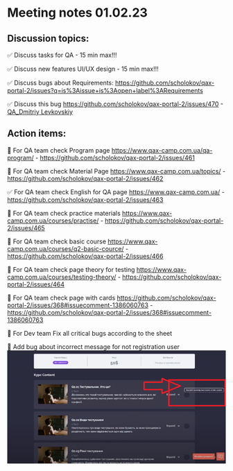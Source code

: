 # Meeting notes 01.02.23

## Discussion topics: 

:white_check_mark: Discuss tasks for QA - 15 min max!!! 

:white_check_mark: Discuss new features UI/UX design - 15 min max!!! 

:white_check_mark: Discuss bugs about Requirements: https://github.com/scholokov/qax-portal-2/issues?q=is%3Aissue+is%3Aopen+label%3ARequirements  

:white_check_mark: Discuss this bug  https://github.com/scholokov/qax-portal-2/issues/470 - [QA_Dmitriy Levkovskiy](https://github.com/dmitryylev)


## Action items:  

:black_square_button: For QA team check Program page https://www.qax-camp.com.ua/qa-program/ - https://github.com/scholokov/qax-portal-2/issues/461 

:black_square_button: For QA team check Material Page   https://www.qax-camp.com.ua/topics/ - https://github.com/scholokov/qax-portal-2/issues/462 
 
:white_check_mark: For QA team check English for QA page https://www.qax-camp.com.ua/ - https://github.com/scholokov/qax-portal-2/issues/463 

:black_square_button: For QA team check practice materials https://www.qax-camp.com.ua/courses/practise/ -  https://github.com/scholokov/qax-portal-2/issues/465 

:black_square_button: For QA team check basic course https://www.qax-camp.com.ua/courses/q2-basic-cource/ - https://github.com/scholokov/qax-portal-2/issues/466 

:black_square_button: For QA team check page theory for testing https://www.qax-camp.com.ua/courses/testing-theory/  - https://github.com/scholokov/qax-portal-2/issues/464

:black_square_button: For QA team check page with cards https://github.com/scholokov/qax-portal-2/issues/368#issuecomment-1386060763 - https://github.com/scholokov/qax-portal-2/issues/368#issuecomment-1386060763

:black_square_button: For Dev team Fix all critical bugs according to the sheet  

:black_square_button: Add bug about incorrect message for not registration user ![QAX](https://github.com/scholokov/qax-portal-2/blob/main/drive/Bug_new.PNG?raw=true.) 

